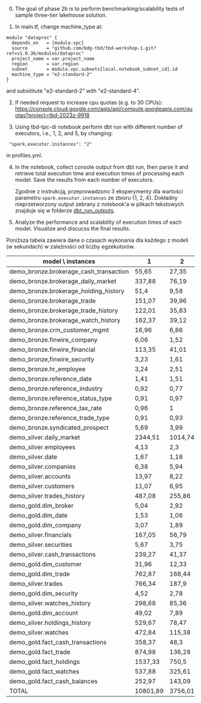 0. The goal of phase 2b is to perform benchmarking/scalability tests of sample three-tier lakehouse solution.

1. In main.tf, change machine_type at:

```
module "dataproc" {
  depends_on   = [module.vpc]
  source       = "github.com/bdg-tbd/tbd-workshop-1.git?ref=v1.0.36/modules/dataproc"
  project_name = var.project_name
  region       = var.region
  subnet       = module.vpc.subnets[local.notebook_subnet_id].id
  machine_type = "e2-standard-2"
}
```

and subsititute "e2-standard-2" with "e2-standard-4".

2. If needed request to increase cpu quotas (e.g. to 30 CPUs): 
https://console.cloud.google.com/apis/api/compute.googleapis.com/quotas?project=tbd-2023z-9918

3. Using tbd-tpc-di notebook perform dbt run with different number of executors, i.e., 1, 2, and 5, by changing:
```
 "spark.executor.instances": "2"
```

in profiles.yml.

4. In the notebook, collect console output from dbt run, then parse it and retrieve total execution time and execution times of processing each model. Save the results from each number of executors. 


    Zgodnie z instrukcją, przeprowadzono 3 eksperymenty dla wartości parametru `spark.executor.instances` ze zbioru {1, 2, 4}. Dokładny nieprzetworzony output zebrany z notebook'a w plikach tekstowych   znajduje się w folderze [dbt_run_outputs](https://github.com/JakubDziegielewski/tbd-workshop-1/edit/sprawko/dbt_run_outputs).


5. Analyze the performance and scalability of execution times of each model. Visualize and discucss the final results.

  Poniższa tabela zawiera dane o czasach wykonania dla każdego z modeli (w sekundach) w zależności od liczby egzekutorów.

| model \ instances                           | 1        | 2        | 4        |
|---------------------------------------------|----------|----------|----------|
| demo_bronze.brokerage_cash_transaction      | 55,65    | 27,35    | 28,62    |
| demo_bronze.brokerage_daily_market          | 337,88   | 76,19    | 52,61    |
| demo_bronze.brokerage_holding_history       | 51,4     | 9,58     | 7,04     |
| demo_bronze.brokerage_trade                 | 151,07   | 39,96    | 34,27    |
| demo_bronze.brokerage_trade_history         | 122,01   | 35,83    | 23,6     |
| demo_bronze.brokerage_watch_history         | 162,37   | 39,12    | 36,68    |
| demo_bronze.crm_customer_mgmt               | 16,96    | 6,86     | 6,31     |
| demo_bronze.finwire_company                 | 6,06     | 1,52     | 2,1      |
| demo_bronze.finwire_financial               | 113,35   | 41,01    | 35,6     |
| demo_bronze,finwire_security                | 3,23     | 1,61     | 2,28     |
| demo_bronze.hr_employee                     | 3,24     | 2,51     | 2,08     |
| demo_bronze.reference_date                  | 1,41     | 1,51     | 1,21     |
| demo_bronze.reference_industry              | 0,92     | 0,77     | 0,84     |
| demo_bronze.reference_status_type           | 0,91     | 0,97     | 0,84     |
| demo_bronze.reference_tax_rate              | 0,96     | 1        | 0,76     |
| demo_bronze.reference_trade_type            | 0,91     | 0,93     | 0,8      |
| demo_bronze.syndicated_prospect             | 5,69     | 3,99     | 3,02     |
| demo_silver.daily_market                    | 2344,51  | 1014,74  | 581,32   |
| demo_silver.employees                       | 4,13     | 2,3      | 2,77     |
| demo_silver.date                            | 1,67     | 1,18     | 1,3      |
| demo_silver.companies                       | 6,38     | 5,94     | 5,17     |
| demo_silver.accounts                        | 13,97    | 8,22     | 9,9      |
| demo_silver.customers                       | 11,07    | 6,95     | 7,98     |
| demo_silver.trades_history                  | 487,08   | 255,86   | 170,44   |
| demo_gold.dim_broker                        | 5,04     | 2,92     | 2,74     |
| demo_gold.dim_date                          | 1,53     | 1,06     | 1,43     |
| demo_gold.dim_company                       | 3,07     | 1,89     | 2,51     |
| demo_silver.financials                      | 167,05   | 56,79    | 49,52    |
| demo_silver.securities                      | 5,67     | 3,75     | 4,73     |
| demo_silver.cash_transactions               | 239,27   | 41,37    | 26,27    |
| demo_gold.dim_customer                      | 31,96    | 12,33    | 15,34    |
| demo_gold.dim_trade                         | 762,87   | 168,44   | 116,2    |
| demo_silver.trades                          | 766,34   | 187,9    | 128,18   |
| demo_gold.dim_security                      | 4,52     | 2,78     | 9,52     |
| demo_silver.watches_history                 | 298,68   | 85,36    | 346,79   |
| demo_gold.dim_account                       | 49,02    | 7,89     | 26,63    |
| demo_silver.holdings_history                | 529,67   | 78,47    | 168,93   |
| demo_silver.watches                         | 472,84   | 115,38   | 288,25   |
| demo_gold.fact_cash_transactions            | 358,37   | 48,3     | 229,48   |
| demo_gold.fact_trade                        | 874,98   | 136,28   | 555,32   |
| demo_gold.fact_holdings                     | 1537,33  | 750,5    | 918,44   |
| demo_gold.fact_watches                      | 537,88   | 325,61   | 243,96   |
| demo_gold.fact_cash_balances                | 252,97   | 143,09   | 212,36   |
| TOTAL                                       | 10801,89 | 3756,01  | 4364,14  |



   
